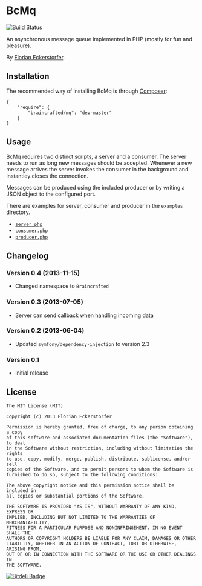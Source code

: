 BcMq
====

[![Build Status](https://travis-ci.org/braincrafted/mq.png?branch=master)](https://travis-ci.org/braincrafted/mq)

An asynchronous message queue implemented in PHP (mostly for fun and pleasure).

By [Florian Eckerstorfer](http://florianeckerstorfer.com).


Installation
------------

The recommended way of installing BcMq is through [Composer](http://getcomposer.org):

    {
        "require": {
            "braincrafted/mq": "dev-master"
        }
    }


Usage
-----

BcMq requires two distinct scripts, a server and a consumer. The server needs to run as long new messages should be accepted. Whenever a new message arrives the server invokes the consumer in the background and instantley closes the connection.

Messages can be produced using the included producer or by writing a JSON object to the configured port.

There are examples for server, consumer and producer in the `examples` directory.

- [`server.php`](https://github.com/braincrafted/mq/blob/master/examples/server.php)
- [`consumer.php`](https://github.com/braincrafted/mq/blob/master/examples/consumer.php)
- [`producer.php`](https://github.com/braincrafted/mq/blob/master/examples/producer.php)


Changelog
---------

### Version 0.4 (2013-11-15)

- Changed namespace to `Braincrafted`

### Version 0.3 (2013-07-05)

- Server can send callback when handling incoming data

### Version 0.2 (2013-06-04)

- Updated `symfony/dependency-injection` to version 2.3

### Version 0.1

- Initial release

License
-------

    The MIT License (MIT)

    Copyright (c) 2013 Florian Eckerstorfer

    Permission is hereby granted, free of charge, to any person obtaining a copy
    of this software and associated documentation files (the "Software"), to deal
    in the Software without restriction, including without limitation the rights
    to use, copy, modify, merge, publish, distribute, sublicense, and/or sell
    copies of the Software, and to permit persons to whom the Software is
    furnished to do so, subject to the following conditions:

    The above copyright notice and this permission notice shall be included in
    all copies or substantial portions of the Software.

    THE SOFTWARE IS PROVIDED "AS IS", WITHOUT WARRANTY OF ANY KIND, EXPRESS OR
    IMPLIED, INCLUDING BUT NOT LIMITED TO THE WARRANTIES OF MERCHANTABILITY,
    FITNESS FOR A PARTICULAR PURPOSE AND NONINFRINGEMENT. IN NO EVENT SHALL THE
    AUTHORS OR COPYRIGHT HOLDERS BE LIABLE FOR ANY CLAIM, DAMAGES OR OTHER
    LIABILITY, WHETHER IN AN ACTION OF CONTRACT, TORT OR OTHERWISE, ARISING FROM,
    OUT OF OR IN CONNECTION WITH THE SOFTWARE OR THE USE OR OTHER DEALINGS IN
    THE SOFTWARE.


[![Bitdeli Badge](https://d2weczhvl823v0.cloudfront.net/braincrafted/mq/trend.png)](https://bitdeli.com/free "Bitdeli Badge")

